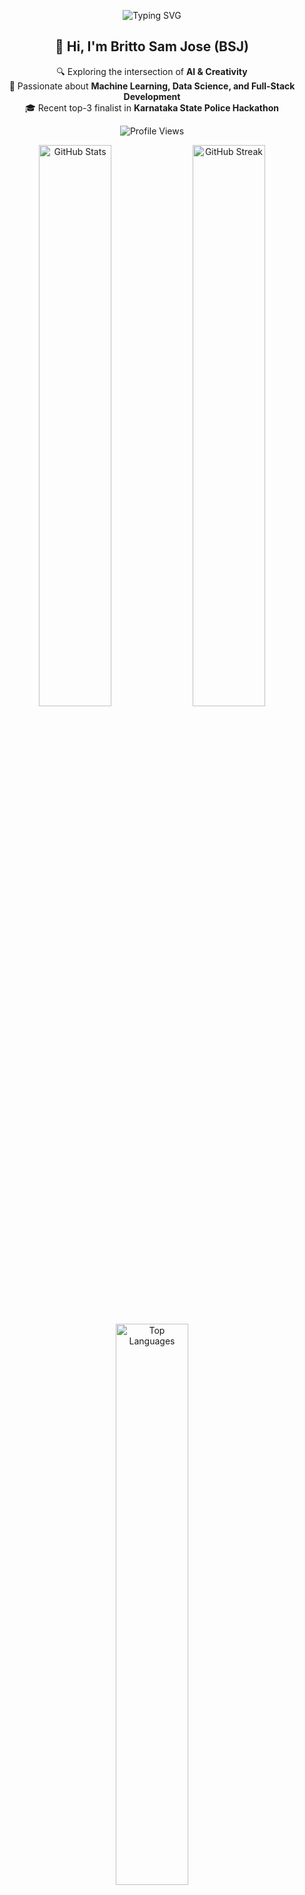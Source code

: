 <!-- Custom Animated Header -->
<p align="center">
  <img src="https://readme-typing-svg.demolab.com?font=Fira+Code&size=24&pause=1000&color=F70000&width=435&lines=Tech+Explorer+%7C+AI+Enthusiast+%7C+Full-Stack+Developer;Harnessing+AI+to+Revolutionize+Creativity" alt="Typing SVG" />
</p>

<!-- Introduction with Emojis and Custom Badges -->
<h2 align="center">👋 Hi, I'm Britto Sam Jose (BSJ)</h2>
<p align="center">
  🔍 Exploring the intersection of <strong>AI & Creativity</strong> <br>
  🚀 Passionate about <strong>Machine Learning, Data Science, and Full-Stack Development</strong> <br>
  🎓 Recent top-3 finalist in <strong>Karnataka State Police Hackathon</strong> <br>
</p>

<!-- Animated Profile Views Counter -->
<p align="center">
  <img src="https://komarev.com/ghpvc/?username=On-Power-Studio&label=Profile%20views&color=0e75b6&style=flat-square" alt="Profile Views" />
</p>

<!-- GitHub Stats, Streak, and Top Languages with Bounce Animation -->
<p align="center">
  <img width="48%" src="https://github-readme-stats.vercel.app/api?username=On-Power-Studio&show_icons=true&theme=radical" alt="GitHub Stats" />
  <img width="48%" src="https://github-readme-streak-stats.herokuapp.com/?user=On-Power-Studio&theme=radical" alt="GitHub Streak" />
</p>
<p align="center">
  <img width="48%" src="https://github-readme-stats.vercel.app/api/top-langs/?username=On-Power-Studio&layout=compact&theme=radical" alt="Top Languages" />
</p>

<!-- Featured Projects with Hover Effect -->
## 🌟 Featured Projects
<p align="center">
  <a href="https://github.com/On-Power-Studio/Predictive-Crime-Analytics">
    <img src="https://img.shields.io/badge/Predictive_Crime_Analytics-Project-blue?style=for-the-badge&logo=python&logoColor=white" alt="Predictive Crime Analytics" />
  </a>
  <a href="https://github.com/On-Power-Studio/theonlyGreen">
    <img src="https://img.shields.io/badge/theonlyGreen-Project-brightgreen?style=for-the-badge&logo=flutter&logoColor=white" alt="theonlyGreen" />
  </a>
</p>

<!-- GitHub Contribution Snake Animation -->
<p align="center">
  <img src="https://github.com/On-Power-Studio/On-Power-Studio/blob/output/github-contribution-grid-snake.svg" alt="Contribution Snake" />
</p>

<!-- Latest Activity with GitHub Actions -->
## 📈 My Latest Activity
<!-- GitHub Action: Recent Activity -->
<p align="center">
  <img src="https://github-readme-activity-graph.vercel.app/graph?username=On-Power-Studio&theme=react-dark" alt="Activity Graph" />
</p>

<!-- Contribution Graph -->
## 🗓 Contribution Graph
<p align="center">
  <img src="https://github-contributor-stats.vercel.app/api?username=On-Power-Studio&theme=dark" alt="Contribution Graph" />
</p>

<!-- Skills and Tools Section with Icons and Animation -->
## 🛠 Skills & Tools
<p align="center">
  <img src="https://img.shields.io/badge/Python-3776AB?style=for-the-badge&logo=python&logoColor=white&labelColor=3776AB&color=5D4E60&logoWidth=30" alt="Python" />
  <img src="https://img.shields.io/badge/TensorFlow-FF6F00?style=for-the-badge&logo=tensorflow&logoColor=white&labelColor=FF6F00&color=5D4E60&logoWidth=30" alt="TensorFlow" />
  <img src="https://img.shields.io/badge/Flutter-02569B?style=for-the-badge&logo=flutter&logoColor=white&labelColor=02569B&color=5D4E60&logoWidth=30" alt="Flutter" />
  <img src="https://img.shields.io/badge/Azure-0078D4?style=for-the-badge&logo=microsoft-azure&logoColor=white&labelColor=0078D4&color=5D4E60&logoWidth=30" alt="Azure" />
</p>

<!-- Footer with Social Links -->
## 🔗 Connect with Me
<p align="center">
  <a href="https://www.linkedin.com/in/britto-sam-jose"><img src="https://img.shields.io/badge/LinkedIn-blue?style=for-the-badge&logo=linkedin" alt="LinkedIn" /></a>
  <a href="https://github.com/On-Power-Studio"><img src="https://img.shields.io/badge/GitHub-black?style=for-the-badge&logo=github" alt="GitHub" /></a>
  <a href="https://twitter.com/yourhandle"><img src="https://img.shields.io/badge/Twitter-blue?style=for-the-badge&logo=twitter" alt="Twitter" /></a>
</p>
